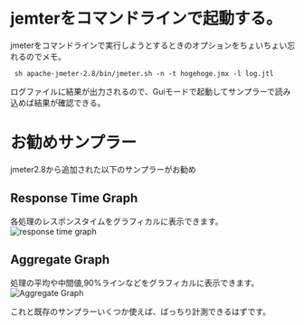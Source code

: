 # jemterをコマンドラインで起動する。
jmeterをコマンドラインで実行しようとするときのオプションをちょいちょい忘れるのでメモ。

     sh apache-jmeter-2.8/bin/jmeter.sh -n -t hogehoge.jmx -l log.jtl

ログファイルに結果が出力されるので、Guiモードで起動してサンプラーで読み込めば結果が確認できる。

# お勧めサンプラー
jmeter2.8から追加された以下のサンプラーがお勧め

## Response Time Graph
各処理のレスポンスタイムをグラフィカルに表示できます。
![response time graph](http://jmeter.apache.org/images/screenshots/changes/2.8/09_resp_time_graph.png)

## Aggregate Graph
処理の平均や中間値,90%ラインなどをグラフィカルに表示できます。
![Aggregate Graph](http://jmeter.apache.org/images/screenshots/changes/2.8/07_aggregate_graph_legend_left_right.png)

これと既存のサンプラーいくつか使えば、ばっちり計測できるはずです。
